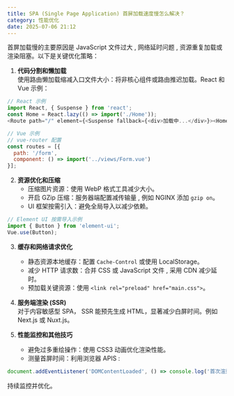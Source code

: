```yaml
---
title: SPA (Single Page Application) 首屏加载速度慢怎么解决？
category: 性能优化
date: 2025-07-06 21:12
---
```

首屏加载慢的主要原因是 JavaScript 文件过大 , 网络延时问题 , 资源重复加载或渲染阻塞。以下是关键优化策略：

1. **代码分割和懒加载**  
   使用路由懒加载缩减入口文件大小：将非核心组件或路由推迟加载。React 和 Vue 示例：  
```javascript
// React 示例
import React, { Suspense } from 'react';
const Home = React.lazy(() => import('./Home'));  
<Route path="/" element={<Suspense fallback={<div>加载中...</div>}><Home /></Suspense>} />  
```
```javascript
// Vue 示例
// vue-router 配置
const routes = [{  
  path: '/form',  
  component: () => import('../views/Form.vue')   
}];  
```

2. **资源优化和压缩**  
   - 压缩图片资源：使用 WebP 格式工具减少大小。  
   - 开启 GZip 压缩：服务器端配置减传输量 , 例如 NGINX 添加 `gzip on`。  
   - UI 框架按需引入：避免全局导入以减少依赖。  
```javascript
// Element UI 按需导入示例  
import { Button } from 'element-ui';  
Vue.use(Button);  
```

3. **缓存和网络请求优化**  
   - 静态资源本地缓存：配置 `Cache-Control` 或使用 LocalStorage。  
   - 减少 HTTP 请求数：合并 CSS 或 JavaScript 文件 , 采用 CDN 减少延时。  
   - 预加载关键资源：使用 `<link rel="preload" href="main.css">`。

4. **服务端渲染 (SSR)**  
   对于内容敏感型 SPA， SSR 能预先生成 HTML，显著减少白屏时间。例如 Next.js 或 Nuxt.js。  

5. **性能监控和其他技巧**  
   - 避免过多重绘操作：使用 CSS3 动画优化渲染性能。  
   - 测量首屏时间：利用浏览器 APIS :  
```javascript
document.addEventListener('DOMContentLoaded', () => console.log('首次渲染完成'));  
```  
   持续监控并优化。
